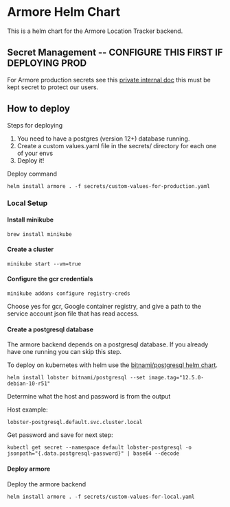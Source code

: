 # Armore Helm Chart

This is a helm chart for the Armore Location Tracker backend.

## Secret Management -- CONFIGURE THIS FIRST IF DEPLOYING PROD

For Armore production secrets see this [private internal doc](https://docs.google.com/document/d/1pLc6vYPQe3y9NKxkGtyFXaY8APRlflLRtKOnMWV_4oc/edit#) this must be kept secret to protect our users.

## How to deploy

Steps for deploying
1. You need to have a postgres (version 12+) database running.
1. Create a custom values.yaml file in the secrets/ directory for each one of your envs
1. Deploy it!

Deploy command
```
helm install armore . -f secrets/custom-values-for-production.yaml
```

### Local Setup

#### Install minikube

```
brew install minikube
```

#### Create a cluster

```
minikube start --vm=true
```

#### Configure the gcr credentials

```
minikube addons configure registry-creds
```

Choose yes for gcr, Google container registry, and give a path to the service account json file that has read access.

#### Create a postgresql database

The armore backend depends on a postgresql database. If you already have one running you can skip this step.

To deploy on kubernetes with helm use the [bitnami/postgresql helm chart](https://github.com/bitnami/charts/tree/master/bitnami/postgresql).

```
helm install lobster bitnami/postgresql --set image.tag="12.5.0-debian-10-r51"
```

Determine what the host and password is from the output

Host example:
```
lobster-postgresql.default.svc.cluster.local
```

Get password and save for next step:
```
kubectl get secret --namespace default lobster-postgresql -o jsonpath="{.data.postgresql-password}" | base64 --decode
```

#### Deploy armore

Deploy the armore backend

```
helm install armore . -f secrets/custom-values-for-local.yaml
```
